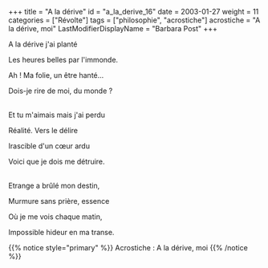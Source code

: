 +++
title = "A la dérive"
id = "a_la_derive_16"
date = 2003-01-27
weight = 11
categories = ["Révolte"]
tags = ["philosophie", "acrostiche"]
acrostiche = "A la dérive, moi"
LastModifierDisplayName = "Barbara Post"
+++

A la dérive j'ai planté

Les heures belles par l'immonde.

Ah ! Ma folie, un être hanté...

Dois-je rire de moi, du monde ?

 \
Et tu m'aimais mais j'ai perdu

Réalité. Vers le délire

Irascible d'un cœur ardu

Voici que je dois me détruire.

 \
Etrange a brûlé mon destin,

Murmure sans prière, essence

Où je me vois chaque matin,

Impossible hideur en ma transe.

{{% notice style="primary" %}}
Acrostiche : A la dérive, moi
{{% /notice %}}
